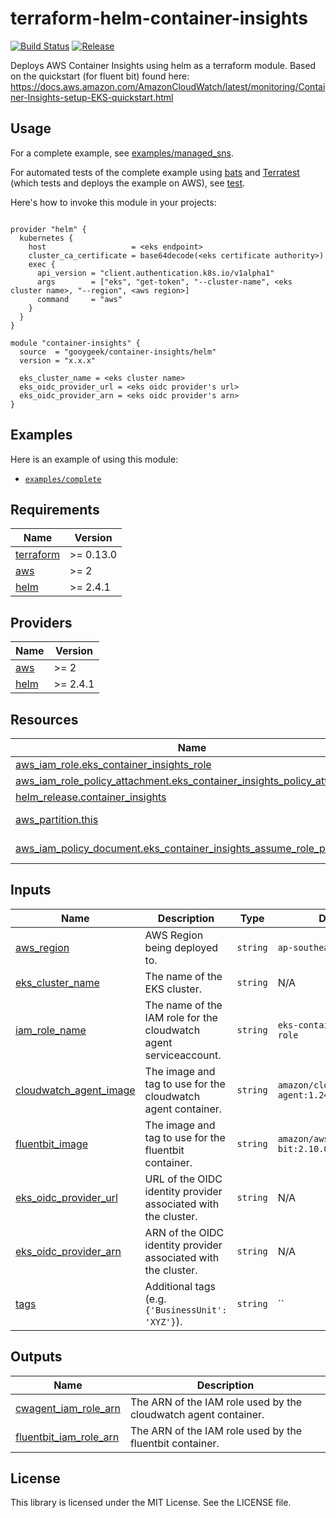 # terraform-helm-container-insights

<!-- markdownlint-disable -->

[![Build Status](https://github.com/gooygeek/terraform-helm-container-insights/actions/workflows/terraform.yml/badge.svg)](https://github.com/gooygeek/terraform-helm-container-insights/actions/workflows/terraform.yml)
[![Release](https://github.com/gooygeek/terraform-helm-container-insights/actions/workflows/release.yml/badge.svg)](https://github.com/gooygeek/terraform-helm-container-insights/actions/workflows/release.yml)

<!-- markdownlint-restore -->

Deploys AWS Container Insights using helm as a terraform module.
Based on the quickstart (for fluent bit) found here:
https://docs.aws.amazon.com/AmazonCloudWatch/latest/monitoring/Container-Insights-setup-EKS-quickstart.html

## Usage

For a complete example, see [examples/managed_sns](examples/managed_sns).

For automated tests of the complete example using [bats](https://github.com/bats-core/bats-core) and [Terratest](https://github.com/gruntwork-io/terratest) (which tests and deploys the example on AWS), see [test](test).

Here's how to invoke this module in your projects:

```hcl

provider "helm" {
  kubernetes {
    host                   = <eks endpoint>
    cluster_ca_certificate = base64decode(<eks certificate authority>)
    exec {
      api_version = "client.authentication.k8s.io/v1alpha1"
      args        = ["eks", "get-token", "--cluster-name", <eks cluster name>, "--region", <aws region>]
      command     = "aws"
    }
  }
}

module "container-insights" {
  source  = "gooygeek/container-insights/helm"
  version = "x.x.x"

  eks_cluster_name = <eks cluster name>
  eks_oidc_provider_url = <eks oidc provider's url>
  eks_oidc_provider_arn = <eks oidc provider's arn>
}
```

## Examples

Here is an example of using this module:

- [`examples/complete`](https://github.com/gooygeek/terraform-helm-container-insights/tree/master/examples/complete/)

## Requirements

| Name                                                                     | Version   |
| ------------------------------------------------------------------------ | --------- |
| <a name="requirement_terraform"></a> [terraform](#requirement_terraform) | >= 0.13.0 |
| <a name="requirement_aws"></a> [aws](#requirement_aws)                   | >= 2      |
| <a name="requirement_helm"></a> [helm](#requirement_helm)                | >= 2.4.1  |

## Providers

| Name                                                | Version  |
| --------------------------------------------------- | -------- |
| <a name="provider_aws"></a> [aws](#provider_aws)    | >= 2     |
| <a name="provider_helm"></a> [helm](#provider_helm) | >= 2.4.1 |

## Resources

| Name                                                                                                                                                                                  | Type        |
| ------------------------------------------------------------------------------------------------------------------------------------------------------------------------------------- | ----------- |
| [aws_iam_role.eks_container_insights_role](https://registry.terraform.io/providers/hashicorp/aws/latest/docs/resources/iam_role)                                                      | resource    |
| [aws_iam_role_policy_attachment.eks_container_insights_policy_attachment](https://registry.terraform.io/providers/hashicorp/aws/latest/docs/resources/aws_iam_role_policy_attachment) | resource    |
| [helm_release.container_insights](https://registry.terraform.io/providers/hashicorp/helm/latest/docs/resources/release)                                                               | resource    |
| [aws_partition.this](https://registry.terraform.io/providers/hashicorp/aws/latest/docs/data-sources/partition)                                                                        | data source |
| [aws_iam_policy_document.eks_container_insights_assume_role_policy](https://registry.terraform.io/providers/hashicorp/aws/latest/docs/data-sources/aws_iam_policy_document)           | data source |

## Inputs

| Name                                                                                                | Description                                                       | Type     | Default                                     | Required |
| --------------------------------------------------------------------------------------------------- | ----------------------------------------------------------------- | -------- | ------------------------------------------- | :------: |
| <a name="input_aws_region"></a> [aws_region](#input_aws_region)                                     | AWS Region being deployed to.                                     | `string` | `ap-southeast-2`                            |    no    |
| <a name="input_eks_cluster_name"></a> [eks_cluster_name](#input_eks_cluster_name)                   | The name of the EKS cluster.                                      | `string` | N/A                                         |   yes    |
| <a name="input_iam_role_name"></a> [iam_role_name](#input_iam_role_name)                            | The name of the IAM role for the cloudwatch agent serviceaccount. | `string` | `eks-container-insights-role`               |    no    |
| <a name="input_cloudwatch_agent_image"></a> [cloudwatch_agent_image](#input_cloudwatch_agent_image) | The image and tag to use for the cloudwatch agent container.      | `string` | `amazon/cloudwatch-agent:1.247348.0b251302` |    no    |
| <a name="input_fluentbit_image"></a> [fluentbit_image](#input_fluentbit_image)                      | The image and tag to use for the fluentbit container.             | `string` | `amazon/aws-for-fluent-bit:2.10.0`          |    no    |
| <a name="input_eks_oidc_provider_url"></a> [eks_oidc_provider_url](#input_eks_oidc_provider_url)    | URL of the OIDC identity provider associated with the cluster.    | `string` | N/A                                         |   yes    |
| <a name="input_eks_oidc_provider_arn"></a> [eks_oidc_provider_arn](#input_eks_oidc_provider_arn)    | ARN of the OIDC identity provider associated with the cluster.    | `string` | N/A                                         |   yes    |
| <a name="input_tags"></a> [tags](#input_tags)                                                       | Additional tags (e.g. `{'BusinessUnit': 'XYZ'}`).                 | `string` | `` | no                                     |

## Outputs

| Name                                                                                                  | Description                                                     |
| ----------------------------------------------------------------------------------------------------- | --------------------------------------------------------------- |
| <a name="output_cwagent_iam_role_arn"></a> [cwagent_iam_role_arn](#output_cwagent_iam_role_arn)       | The ARN of the IAM role used by the cloudwatch agent container. |
| <a name="output_fluentbit_iam_role_arn"></a> [fluentbit_iam_role_arn](#output_fluentbit_iam_role_arn) | The ARN of the IAM role used by the fluentbit container.        |

## License

This library is licensed under the MIT License. See the LICENSE file.

